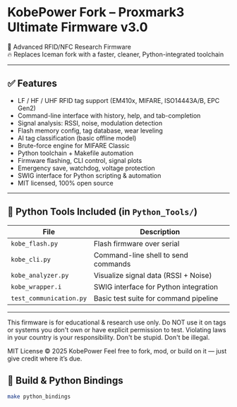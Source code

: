 # KobePower Fork – Proxmark3 Ultimate Firmware v3.0

🔧 Advanced RFID/NFC Research Firmware  
🔥 Replaces Iceman fork with a faster, cleaner, Python-integrated toolchain

---

## ✅ Features

- LF / HF / UHF RFID tag support (EM410x, MIFARE, ISO14443A/B, EPC Gen2)
- Command-line interface with history, help, and tab-completion
- Signal analysis: RSSI, noise, modulation detection
- Flash memory config, tag database, wear leveling
- AI tag classification (basic offline model)
- Brute-force engine for MIFARE Classic
- Python toolchain + Makefile automation
- Firmware flashing, CLI control, signal plots
- Emergency save, watchdog, voltage protection
- SWIG interface for Python scripting & automation
- MIT licensed, 100% open source

---

## 🐍 Python Tools Included (in `Python_Tools/`)

| File | Description |
|------|-------------|
| `kobe_flash.py` | Flash firmware over serial |
| `kobe_cli.py` | Command-line shell to send commands |
| `kobe_analyzer.py` | Visualize signal data (RSSI + Noise) |
| `kobe_wrapper.i` | SWIG interface for Python integration |
| `test_communication.py` | Basic test suite for command pipeline |

---
This firmware is for educational & research use only.
Do NOT use it on tags or systems you don't own or have explicit permission to test.
Violating laws in your country is your responsibility.
Don't be stupid. Don't be illegal.

MIT License © 2025 KobePower
Feel free to fork, mod, or build on it — just give credit where it’s due.



## 🧰 Build & Python Bindings

```bash
make python_bindings
